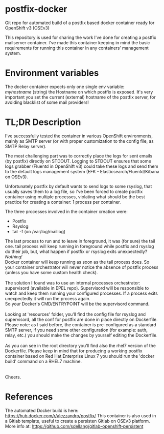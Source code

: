 # postfix-docker
Git repo for automated build of a postfix based docker container ready for OpenShift v3 (OSEv3)

This repository is used for sharing the work I've done for creating a postfix mailserver container.
I've made this container keeping in mind the basic requirements for running this container in any containers' management system.

# Environment variables
The docker container expects only one single env variable:<br>
   *myhostname* (string) the Hostname on which postfix is exposed.
It's very important you set the current (external) hostname of the postfix server, for avoiding blacklist of some mail providers!

# TL;DR Description
I've successfully tested the container in various OpenShift environments, mainly as SMTP server (or with proper customization to the config file, as SMTP Relay server).

The most challenging part was to correctly place the logs for sent emails (by postfix) directly on STDOUT. 
Logging to STDOUT ensures that some logs grabber (Fluentd in OpenShift v3) could take these logs and send them to the default logs management system (EFK - Elasticsearch/Fluentd/Kibana on OSEv3).

Unfortunately postfix by default wants to send logs to some rsyslog, that usually saves them to a log file, so I've been forced to create postfix container using multiple processes, violating what should be the best practice for creating a container: 1 process per container.

The three processes involved in the container creation were:
- Postfix
- Rsyslog
- tail -f (on /var/log/maillog)

The last process to run and to leave in foreground, it was (for sure) the tail one. tail process will keep running in foreground while postfix and rsyslog do their job, but, what happen if postfix or rsyslog exits unexpectedly?
<br>*Nothing!*<br>
Docker container will keep running as soon as the tail process does. So your container orchestrator will never notice the absence of postfix process (unless you have some custom health check).
<br><br>
The solution I found was to use an internal processes orchestrator: supervisord (available in EPEL repo).
Supervisord will be responsible to watch and keep them running your configured processes. If a process exits unexpectedly it will run the process again.<br>
So your Docker's CMD/ENTRYPOINT will be the supervisord command.<br>
<br>
Looking at 'resources' folder, you'll find the config file for rsyslog and supervisord, all the conf for postfix are done in place directly on Dockerfile.<br>
Please note: as I said before, the container is pre-configured as a standard SMTP server, if you need some other configuration (for example: auth, relay, etc.) you should make the changes by yourself editing the Dockerfile.<br>
<br>
As you can see in the root directory you'll find also the rhel7 version of the Dockerfile. Please keep in mind that for producing a working postfix container based on Red Hat Enterprise Linux 7 you should run the 'docker build' command on a RHEL7 machine.<br>
<br>
<br>
Cheers.

# References
The automated Docker build is here: https://hub.docker.com/r/alezzandro/postfix/
This container is also used in a Gitlab template, useful to create a persisten Gitlab on OSEv3 platform.
More info at:
https://github.com/sdellang/gitlab-openshift-persistent

